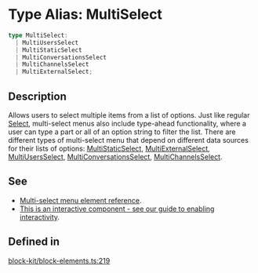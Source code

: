 # Type Alias: MultiSelect

```ts
type MultiSelect: 
  | MultiUsersSelect
  | MultiStaticSelect
  | MultiConversationsSelect
  | MultiChannelsSelect
  | MultiExternalSelect;
```

## Description

Allows users to select multiple items from a list of options.
Just like regular [Select](Select.md), multi-select menus also include type-ahead functionality, where a user can type a
part or all of an option string to filter the list.
There are different types of multi-select menu that depend on different data sources for their lists of options:
[MultiStaticSelect](../interfaces/MultiStaticSelect.md), [MultiExternalSelect](../interfaces/MultiExternalSelect.md), [MultiUsersSelect](../interfaces/MultiUsersSelect.md), [MultiConversationsSelect](../interfaces/MultiConversationsSelect.md),
[MultiChannelsSelect](../interfaces/MultiChannelsSelect.md).

## See

 - [Multi-select menu element reference](https://api.slack.com/reference/block-kit/block-elements#multi_select).
 - [This is an interactive component - see our guide to enabling interactivity](https://api.slack.com/interactivity/handling).

## Defined in

[block-kit/block-elements.ts:219](https://github.com/slackapi/node-slack-sdk/blob/c15385ef93ccdde9702f52f7d1f445999203d794/packages/types/src/block-kit/block-elements.ts#L219)
